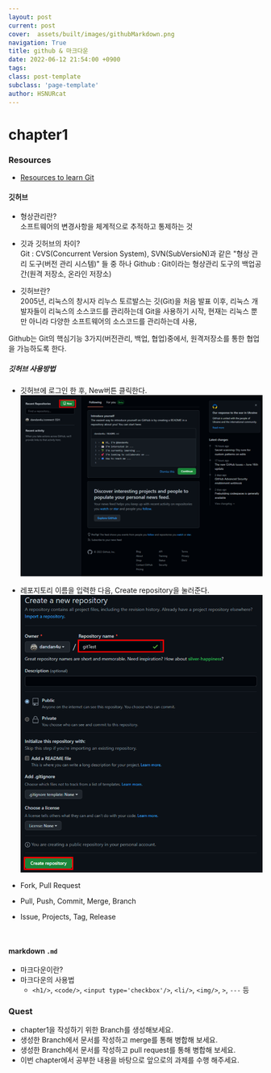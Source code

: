 ```yaml
---
layout: post
current: post
cover:  assets/built/images/githubMarkdown.png
navigation: True
title: github & 마크다운
date: 2022-06-12 21:54:00 +0900
tags: 
class: post-template
subclass: 'page-template'
author: HSNURcat
---
```


# chapter1

### Resources

- [Resources to learn Git](https://try.github.io)

#### 깃허브

- 형상관리란?  
소프트웨어의 변경사항을 체계적으로 추적하고 통제하는 것  
  
- 깃과 깃허브의 차이?  
Git : CVS(Concurrent Version System), SVN(SubVersioN)과 같은 "형상 관리 도구(버전 관리 시스템)" 들 중 하나
Github : Git이라는 형상관리 도구의 백업공간(원격 저장소, 온라인 저장소)  
  
- 깃허브란?  
2005년, 리눅스의 창시자 리누스 토르발스는 깃(Git)을 처음 발표 이후,
리눅스 개발자들이 리눅스의 소스코드를 관리하는데 Git을 사용하기 시작,
현재는 리눅스 뿐만 아니라 다양한 소프트웨어의 소스코드를 관리하는데 사용,

Github는 Git의 핵심기능 3가지(버전관리, 백업, 협업)중에서, 원격저장소를 통한 협업을 가능하도록 한다.
  
##### 깃허브 사용방법  
- 깃허브에 로그인 한 후, New버튼 클릭한다. 
![기본 사용법](../../assets/images/etc/chapter1/usageBasic1.png)    

- 레포지토리 이름을 입력한 다음, Create repository을 눌러준다. 
![기본 사용법](../../assets/images/etc/chapter1/usageBasic2.png)  

- Fork, Pull Request
- Pull, Push, Commit, Merge, Branch
- Issue, Projects, Tag, Release

<br>

#### markdown `.md`

- 마크다운이란?
- 마크다운의 사용법
  - `<h1/>`, `<code/>`, `<input type='checkbox'/>`, `<li/>`, `<img/>`, `>`, `---` 등

### Quest

- chapter1을 작성하기 위한 Branch를 생성해보세요.
- 생성한 Branch에서 문서를 작성하고 merge를 통해 병합해 보세요.
- 생성한 Branch에서 문서를 작성하고 pull request를 통해 병합해 보세요.
- 이번 chapter에서 공부한 내용을 바탕으로 앞으로의 과제를 수행 해주세요.
